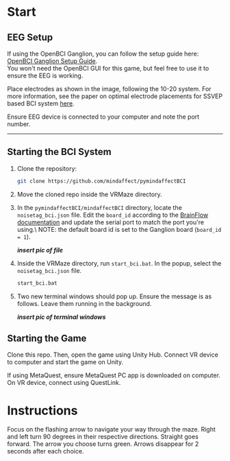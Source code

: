 # Start
## EEG Setup

If using the OpenBCI Ganglion, you can follow the setup guide here: [OpenBCI Ganglion Setup Guide](https://docs.openbci.com/GettingStarted/Boards/GanglionGS/).\
You won't need the OpenBCI GUI for this game, but feel free to use it to ensure the EEG is working. 

Place electrodes as shown in the image, following the 10-20 system. For more information, see the paper on optimal electrode placements for SSVEP based BCI system [here](https://ieeexplore.ieee.org/document/8914280).

Ensure EEG device is connected to your computer and note the port number.

---

## Starting the BCI System

1. Clone the repository:  
   ```bash
   git clone https://github.com/mindaffect/pymindaffectBCI

2. Move the cloned repo inside the VRMaze directory. 

3. In the `pymindaffectBCI/mindaffectBCI` directory, locate the `noisetag_bci.json` file. Edit the `board_id` according to the [BrainFlow documentation](https://brainflow.readthedocs.io/en/stable/UserAPI.html?highlight=board%20id#brainflow-board-shim) and update the serial port to match the port you're using.\ NOTE: the default board id is set to the Ganglion board (`board_id = 1`).

   ***insert pic of file***

5. Inside the VRMaze directory, run `start_bci.bat`. In the popup, select the `noisetag_bci.json` file.
   ```bash
   start_bci.bat

6. Two new terminal windows should pop up. Ensure the message is as follows. Leave them running in the background.

   ***insert pic of terminal windows***


## Starting the Game

Clone this repo. Then, open the game using Unity Hub. Connect VR device to computer and start the game on Unity. 

If using MetaQuest, ensure MetaQuest PC app is downloaded on computer. On VR device, connect using QuestLink. 


# Instructions

Focus on the flashing arrow to navigate your way through the maze. Right and left turn 90 degrees in their respective directions. Straight goes forward. The arrow you choose turns green. Arrows disappear for 2 seconds after each choice.

